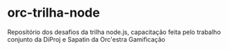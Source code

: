 # orc-trilha-node
Repositório dos desafios da trilha node.js, capacitação feita pelo trabalho conjunto da DiProj e Sapatin da Orc'estra Gamificação
